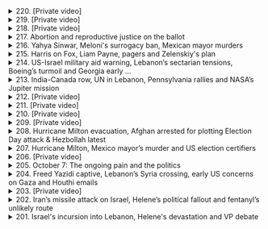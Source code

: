 <details>
<summary>220. [Private video]</summary><br>

<a href="https://www.youtube.com/watch?v=rCboRouC3Z8" target="_blank">
    <img src="https://img.youtube.com/vi/rCboRouC3Z8/maxresdefault.jpg" 
        alt="[Youtube]" width="200">
</a>

# [Private video]


</details>

<details>
<summary>219. [Private video]</summary><br>

<a href="https://www.youtube.com/watch?v=BI9-7uZTmRE" target="_blank">
    <img src="https://img.youtube.com/vi/BI9-7uZTmRE/maxresdefault.jpg" 
        alt="[Youtube]" width="200">
</a>

# [Private video]


</details>

<details>
<summary>218. [Private video]</summary><br>

<a href="https://www.youtube.com/watch?v=dUoQKW1VDbo" target="_blank">
    <img src="https://img.youtube.com/vi/dUoQKW1VDbo/maxresdefault.jpg" 
        alt="[Youtube]" width="200">
</a>

# [Private video]


</details>

<details>
<summary>217. Abortion and reproductive justice on the ballot</summary><br>

<a href="https://www.youtube.com/watch?v=-H21IzpGwks" target="_blank">
    <img src="https://img.youtube.com/vi/-H21IzpGwks/maxresdefault.jpg" 
        alt="[Youtube]" width="200">
</a>

# Abortion and reproductive justice on the ballot


</details>

<details>
<summary>216. Yahya Sinwar, Meloni's surrogacy ban, Mexican mayor murders</summary><br>

<a href="https://www.youtube.com/watch?v=uK6E7NhvvKM" target="_blank">
    <img src="https://img.youtube.com/vi/uK6E7NhvvKM/maxresdefault.jpg" 
        alt="[Youtube]" width="200">
</a>

# Yahya Sinwar, Meloni's surrogacy ban, Mexican mayor murders


</details>

<details>
<summary>215. Harris on Fox, Liam Payne, pagers and Zelenskiy's plan</summary><br>

<a href="https://www.youtube.com/watch?v=z4gEwxLGWPg" target="_blank">
    <img src="https://img.youtube.com/vi/z4gEwxLGWPg/maxresdefault.jpg" 
        alt="[Youtube]" width="200">
</a>

# Harris on Fox, Liam Payne, pagers and Zelenskiy's plan


</details>

<details>
<summary>214. US-Israel military aid warning, Lebanon’s sectarian tensions, Boeing’s turmoil and Georgia early ...</summary><br>

<a href="https://www.youtube.com/watch?v=feGkM038O3U" target="_blank">
    <img src="https://img.youtube.com/vi/feGkM038O3U/maxresdefault.jpg" 
        alt="[Youtube]" width="200">
</a>

# US-Israel military aid warning, Lebanon’s sectarian tensions, Boeing’s turmoil and Georgia early ...


</details>

<details>
<summary>213. India-Canada row, UN in Lebanon, Pennsylvania rallies and NASA’s Jupiter mission</summary><br>

<a href="https://www.youtube.com/watch?v=zwsvE_zPYRs" target="_blank">
    <img src="https://img.youtube.com/vi/zwsvE_zPYRs/maxresdefault.jpg" 
        alt="[Youtube]" width="200">
</a>

# India-Canada row, UN in Lebanon, Pennsylvania rallies and NASA’s Jupiter mission


</details>

<details>
<summary>212. [Private video]</summary><br>

<a href="https://www.youtube.com/watch?v=g1PLiosK05c" target="_blank">
    <img src="https://img.youtube.com/vi/g1PLiosK05c/maxresdefault.jpg" 
        alt="[Youtube]" width="200">
</a>

# [Private video]


</details>

<details>
<summary>211. [Private video]</summary><br>

<a href="https://www.youtube.com/watch?v=Dmsbu7yJhM4" target="_blank">
    <img src="https://img.youtube.com/vi/Dmsbu7yJhM4/maxresdefault.jpg" 
        alt="[Youtube]" width="200">
</a>

# [Private video]


</details>

<details>
<summary>210. [Private video]</summary><br>

<a href="https://www.youtube.com/watch?v=CJh-t2zykG8" target="_blank">
    <img src="https://img.youtube.com/vi/CJh-t2zykG8/maxresdefault.jpg" 
        alt="[Youtube]" width="200">
</a>

# [Private video]


</details>

<details>
<summary>209. [Private video]</summary><br>

<a href="https://www.youtube.com/watch?v=cn3XlvkudqU" target="_blank">
    <img src="https://img.youtube.com/vi/cn3XlvkudqU/maxresdefault.jpg" 
        alt="[Youtube]" width="200">
</a>

# [Private video]


</details>

<details>
<summary>208. Hurricane Milton evacuation, Afghan arrested for plotting Election Day attack & Hezbollah latest</summary><br>

<a href="https://www.youtube.com/watch?v=NqinwV6Vze0" target="_blank">
    <img src="https://img.youtube.com/vi/NqinwV6Vze0/maxresdefault.jpg" 
        alt="[Youtube]" width="200">
</a>

# Hurricane Milton evacuation, Afghan arrested for plotting Election Day attack & Hezbollah latest


</details>

<details>
<summary>207. Hurricane Milton, Mexico mayor’s murder and US election certifiers</summary><br>

<a href="https://www.youtube.com/watch?v=py-GzCEZcEA" target="_blank">
    <img src="https://img.youtube.com/vi/py-GzCEZcEA/maxresdefault.jpg" 
        alt="[Youtube]" width="200">
</a>

# Hurricane Milton, Mexico mayor’s murder and US election certifiers


</details>

<details>
<summary>206. [Private video]</summary><br>

<a href="https://www.youtube.com/watch?v=KFd1m1HY0K8" target="_blank">
    <img src="https://img.youtube.com/vi/KFd1m1HY0K8/maxresdefault.jpg" 
        alt="[Youtube]" width="200">
</a>

# [Private video]


</details>

<details>
<summary>205. October 7: The ongoing pain and the politics</summary><br>

<a href="https://www.youtube.com/watch?v=GIlz5En7js4" target="_blank">
    <img src="https://img.youtube.com/vi/GIlz5En7js4/maxresdefault.jpg" 
        alt="[Youtube]" width="200">
</a>

# October 7: The ongoing pain and the politics


</details>

<details>
<summary>204. Freed Yazidi captive, Lebanon’s Syria crossing, early US concerns on Gaza and Houthi emails</summary><br>

<a href="https://www.youtube.com/watch?v=PCRNxrEv-8o" target="_blank">
    <img src="https://img.youtube.com/vi/PCRNxrEv-8o/maxresdefault.jpg" 
        alt="[Youtube]" width="200">
</a>

# Freed Yazidi captive, Lebanon’s Syria crossing, early US concerns on Gaza and Houthi emails


</details>

<details>
<summary>203. [Private video]</summary><br>

<a href="https://www.youtube.com/watch?v=zMNMOYaRh04" target="_blank">
    <img src="https://img.youtube.com/vi/zMNMOYaRh04/maxresdefault.jpg" 
        alt="[Youtube]" width="200">
</a>

# [Private video]


</details>

<details>
<summary>202. Iran’s missile attack on Israel, Helene’s political fallout and fentanyl’s unlikely route</summary><br>

<a href="https://www.youtube.com/watch?v=MOxXrjJ3OvY" target="_blank">
    <img src="https://img.youtube.com/vi/MOxXrjJ3OvY/maxresdefault.jpg" 
        alt="[Youtube]" width="200">
</a>

# Iran’s missile attack on Israel, Helene’s political fallout and fentanyl’s unlikely route


</details>

<details>
<summary>201. Israel's incursion into Lebanon, Helene's devastation and VP debate</summary><br>

<a href="https://www.youtube.com/watch?v=Wlq3IlZIyYI" target="_blank">
    <img src="https://img.youtube.com/vi/Wlq3IlZIyYI/maxresdefault.jpg" 
        alt="[Youtube]" width="200">
</a>

# Israel's incursion into Lebanon, Helene's devastation and VP debate


</details>


